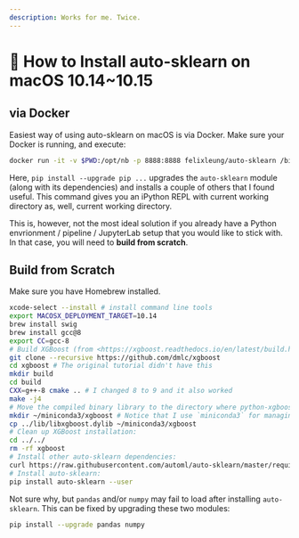 ```yaml
---
description: Works for me. Twice.
---
```


# 🐋 How to Install auto-sklearn on macOS 10.14~10.15

## via Docker

Easiest way of using auto-sklearn on macOS is via Docker. Make sure your Docker is running, and execute:

```bash
docker run -it -v $PWD:/opt/nb -p 8888:8888 felixleung/auto-sklearn /bin/bash -c "pip install --upgrade pip auto-sklearn tables tqdm && cd /opt/nb && ipython"
```

Here, `pip install --upgrade pip ...` upgrades the `auto-sklearn` module \(along with its dependencies\) and installs a couple of others that I found useful. This command gives you an iPython REPL with current working directory as, well, current working directory.

This is, however, not the most ideal solution if you already have a Python envrionment / pipeline / JupyterLab setup that you would like to stick with. In that case, you will need to **build from scratch**.

## Build from Scratch

Make sure you have Homebrew installed.

```bash
xcode-select --install # install command line tools
export MACOSX_DEPLOYMENT_TARGET=10.14
brew install swig
brew install gcc@8
export CC=gcc-8
# Build XGBoost (from <https://xgboost.readthedocs.io/en/latest/build.html#building-on-osx>):
git clone --recursive https://github.com/dmlc/xgboost
cd xgboost # The original tutorial didn't have this
mkdir build
cd build
CXX=g++-8 cmake .. # I changed 8 to 9 and it also worked
make -j4
# Move the compiled binary library to the directory where python-xgboost will look for it -- there's probably better ways to achieve this:
mkdir ~/miniconda3/xgboost # Notice that I use `miniconda3` for managing packages.
cp ../lib/libxgboost.dylib ~/miniconda3/xgboost
# Clean up XGBoost installation:
cd ../../
rm -rf xgboost
# Install other auto-sklearn dependencies:
curl https://raw.githubusercontent.com/automl/auto-sklearn/master/requirements.txt | xargs -n 1 -L 1 pip install
# Install auto-sklearn:
pip install auto-sklearn --user
```

Not sure why, but `pandas` and/or `numpy` may fail to load after installing `auto-sklearn`. This can be fixed by upgrading these two modules:

```bash
pip install --upgrade pandas numpy
```

